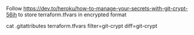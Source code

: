 Follow https://dev.to/heroku/how-to-manage-your-secrets-with-git-crypt-56ih to store terraform.tfvars in encrypted format

cat .gitattributes 
terraform.tfvars filter=git-crypt diff=git-crypt
